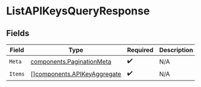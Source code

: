 # ListAPIKeysQueryResponse


## Fields

| Field                                                                      | Type                                                                       | Required                                                                   | Description                                                                |
| -------------------------------------------------------------------------- | -------------------------------------------------------------------------- | -------------------------------------------------------------------------- | -------------------------------------------------------------------------- |
| `Meta`                                                                     | [components.PaginationMeta](../../models/components/paginationmeta.md)     | :heavy_check_mark:                                                         | N/A                                                                        |
| `Items`                                                                    | [][components.APIKeyAggregate](../../models/components/apikeyaggregate.md) | :heavy_check_mark:                                                         | N/A                                                                        |